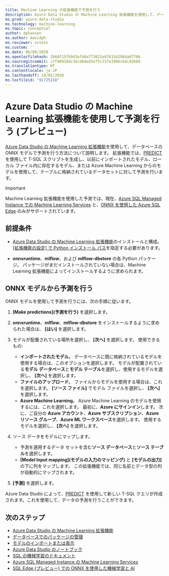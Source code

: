 ```yaml
---
title: Machine Learning の拡張機能で予測を行う
description: Azure Data Studio の Machine Learning 拡張機能を使用して、データベースの ONNX モデルで予測を行う方法について説明します。
ms.prod: azure-data-studio
ms.technology: machine-learning
ms.topic: conceptual
author: dphansen
ms.author: davidph
ms.reviewer: sstein
ms.custom: ''
ms.date: 06/09/2020
ms.openlocfilehash: 2b68f15f69d3efb0a773022e87615d298da07706
ms.sourcegitcommit: c7f40918dc3ecdb0ed2ef5c237a3996cb4cd268d
ms.translationtype: HT
ms.contentlocale: ja-JP
ms.lasthandoff: 10/05/2020
ms.locfileid: "91725158"
---
```

# <a name="make-predictions-with-machine-learning-extension-for-azure-data-studio-preview"></a>Azure Data Studio の Machine Learning 拡張機能を使用して予測を行う (プレビュー)

[Azure Data Studio の Machine Learning 拡張機能](machine-learning-extension.md)を使用して、データベースの ONNX モデルで予測を行う方法について説明します。 拡張機能では、[PREDICT](../../t-sql/queries/predict-transact-sql.md) を使用して T-SQL スクリプトを生成し、以前にインポートされたモデル、ローカル ファイル内に存在するモデル、または Azure Machine Learning からのモデルを使用して、テーブルに格納されているデータセットに対して予測を行います。

> [!IMPORTANT]
> Machine Learning 拡張機能を使用した予測では、現在、[Azure SQL Managed Instance での Machine Learning Services](/azure/azure-sql/managed-instance/machine-learning-services-overview) と、[ONNX を使用した Azure SQL Edge](/azure/azure-sql-edge/onnx-overview) のみがサポートされています。

## <a name="prerequisites"></a>前提条件

- [Azure Data Studio の Machine Learning 拡張機能](machine-learning-extension.md)のインストールと構成。 [[拡張機能の設定] で Python インストール パス](machine-learning-extension.md#settings)を指定する必要があります。

- **onnxruntime**、**mlflow**、および **mlflow-dbstore** の各 Python パッケージ。 パッケージがまだインストールされていない場合は、Machine Learning 拡張機能によってインストールするように求められます。

## <a name="make-predictions-from-onnx-model"></a>ONNX モデルから予測を行う

ONNX モデルを使用して予測を行うには、次の手順に従います。

1. **[Make predictions]\(予測を行う\)** を選択します。

1. **onnxruntime**、**mlflow**、**mlflow-dbstore** をインストールするように求められた場合は、 **[はい]** を選択します。

1. モデルが配置されている場所を選択し、 **[次へ]** を選択します。 使用できるもの:
    - **インポートされたモデル**。 データベースに既に格納されているモデルを使用する場合は、このオプションを選択します。 モデルが配置されている**モデル データベース**と**モデル テーブル**を選択し、使用するモデルを選択し、 **[次へ]** を選択します。
    - **ファイルのアップロード**。 ファイルからモデルを使用する場合は、これを選択します。 **[ソース ファイル]** でモデル ファイルを選択し、 **[次へ]** を選択します。
    - **Azure Machine Learning**。 Azure Machine Learning のモデルを使用するには、これを選択します。 最初に、**Azure にサインイン**します。 次に、ご自分の **Azure アカウント**、**Azure サブスクリプション**、**Azure リソース グループ**、**Azure ML ワークスペース**を選択します。 使用するモデルを選択し、 **[次へ]** を選択します。

1. ソース データをモデルにマップします。
    - 予測を適用するデータ セットを含む**ソース データベース**と**ソース テーブル**を選択します。
    - **[Model Input mapping]\(モデルの入力のマッピング\)** と **[モデルの出力]** の下に列をマップします。 この拡張機能では、同じ名前とデータ型の列が自動的にマップされます。

1. **[予測]** を選択します。

Azure Data Studio によって、[PREDICT](../../t-sql/queries/predict-transact-sql.md) を使用して新しい T-SQL クエリが作成されます。これを使用して、データの予測を行うことができます。

## <a name="next-steps"></a>次のステップ

- [Azure Data Studio の Machine Learning 拡張機能](machine-learning-extension.md)
- [データベースでのパッケージの管理](machine-learning-extension-manage-packages.md)
- [モデルのインポートまたは表示](machine-learning-extension-import-view-models.md)
- [Azure Data Studio のノートブック](../notebooks/notebooks-guidance.md)
- [SQL の機械学習のドキュメント](../../machine-learning/index.yml)
- [Azure SQL Managed Instance の Machine Learning Services](/azure/azure-sql/managed-instance/machine-learning-services-overview)
- [SQL Edge (プレビュー) での ONNX を使用した機械学習と AI](/azure/azure-sql-edge/onnx-overview)